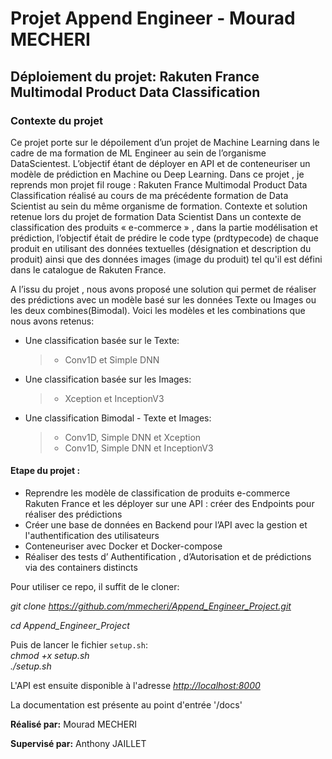 # Projet Append Engineer - Mourad MECHERI
## Déploiement du projet: Rakuten France Multimodal Product Data Classification
 
 
### Contexte du projet

Ce projet porte sur le dépoilement d’un projet de Machine Learning dans le cadre de ma formation de ML Engineer au sein de l’organisme DataScientest. 
L’objectif étant de déployer en API et de conteneuriser un modèle de prédiction en Machine ou Deep Learning. 
Dans ce projet , je reprends mon projet  fil rouge : Rakuten France Multimodal Product Data Classification réalisé au cours de ma précédente formation de Data Scientist  au sein du même organisme de formation. 
Contexte et solution retenue lors du projet de formation Data Scientist 
Dans un contexte de classification des produits « e-commerce » ,  dans la partie modélisation et prédiction, l’objectif était de prédire le code type (prdtypecode) de chaque produit en utilisant des données textuelles (désignation et description du produit) ainsi que des données images (image du produit) tel qu'il est défini dans le catalogue de Rakuten France.

A l’issu du projet , nous avons proposé une solution qui permet de réaliser des prédictions avec un modèle basé sur les données Texte ou Images ou les deux combines(Bimodal). 
Voici les modèles et les combinations que nous avons retenus:

-	Une classification basée sur le Texte: 
     >- Conv1D et Simple DNN
     
-	Une classification basée sur les Images: 
	 >-  Xception et InceptionV3
-	Une classification Bimodal - Texte et Images:

     >- Conv1D, Simple DNN et Xception  
     >- Conv1D, Simple DNN et InceptionV3

#### Etape du projet  :
-	Reprendre les modèle de classification de produits e-commerce Rakuten France et les déployer sur une API :  créer des Endpoints pour réaliser des prédictions
-	Créer une base de données en Backend pour l’API avec la gestion et l'authentification des utilisateurs 
-	Conteneuriser avec Docker et Docker-compose
-	Réaliser des tests  d’ Authentification , d’Autorisation  et de prédictions via des containers distincts



Pour utiliser ce repo, il suffit de le cloner: 

*git clone https://github.com/mmecheri/Append_Engineer_Project.git*

*cd Append_Engineer_Project*

Puis de lancer le fichier `setup.sh`: </br>
 *chmod +x setup.sh* </br>
 *./setup.sh* </br>


L'API est ensuite disponible à l'adresse *[http://localhost:8000](http://localhost:8000")* 

La documentation est présente au point d'entrée '/docs'



**Réalisé par:** 
  Mourad MECHERI

**Supervisé par:**
  Anthony JAILLET

